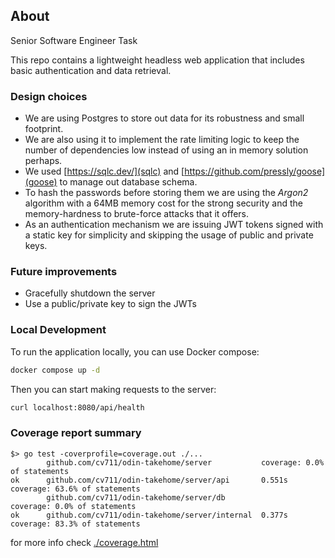 ## About
Senior Software Engineer Task

This repo contains a lightweight headless web application that includes basic authentication and data retrieval.

### Design choices

- We are using Postgres to store out data for its robustness and small footprint.
- We are also using it to implement the rate limiting logic to keep the number of dependencies low instead of using an in memory solution perhaps.
- We used [https://sqlc.dev/](sqlc) and [https://github.com/pressly/goose](goose) to manage out database schema.
- To hash the passwords before storing them we are using the *Argon2* algorithm with a 64MB memory cost for the strong security and the memory-hardness to brute-force attacks that it offers.
- As an authentication mechanism we are issuing JWT tokens signed with a static key for simplicity and skipping the usage of public and private keys.

### Future improvements

- Gracefully shutdown the server
- Use a public/private key to sign the JWTs

### Local Development

To run the application locally, you can use Docker compose:

```bash
docker compose up -d
```

Then you can start making requests to the server:

```bash
curl localhost:8080/api/health
```

### Coverage report summary 
```
$> go test -coverprofile=coverage.out ./...
        github.com/cv711/odin-takehome/server           coverage: 0.0% of statements
ok      github.com/cv711/odin-takehome/server/api       0.551s  coverage: 63.6% of statements
        github.com/cv711/odin-takehome/server/db                coverage: 0.0% of statements
ok      github.com/cv711/odin-takehome/server/internal  0.377s  coverage: 83.3% of statements
```

for more info check [./coverage.html](coverage.html)